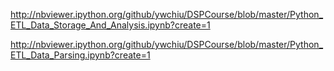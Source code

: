 http://nbviewer.ipython.org/github/ywchiu/DSPCourse/blob/master/Python_ETL_Data_Storage_And_Analysis.ipynb?create=1

http://nbviewer.ipython.org/github/ywchiu/DSPCourse/blob/master/Python_ETL_Data_Parsing.ipynb?create=1